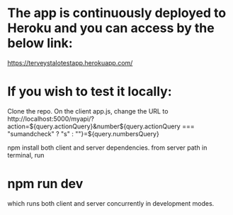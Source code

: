# The app is continuously deployed to Heroku and you can access by the below link:
https://terveystalotestapp.herokuapp.com/

# If you wish to test it locally:
Clone the repo.
On the client app.js, change the URL to
http://localhost:5000/myapi/?action=${query.actionQuery}&number${query.actionQuery === "sumandcheck" ? "s" : ""}=${query.numbersQuery}

npm install both client and server dependencies.
from server path in terminal, run
# npm run dev
which runs both client and server concurrently in development modes.

